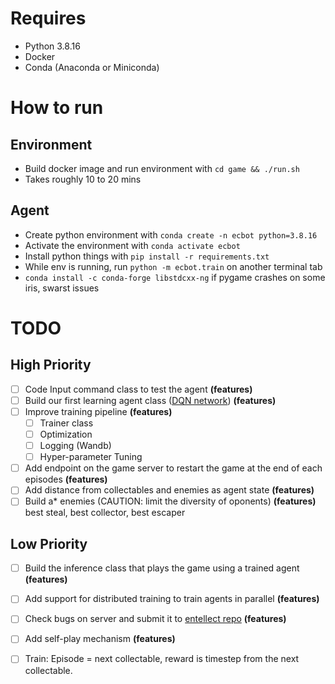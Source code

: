 # Requires
- Python 3.8.16
- Docker
- Conda (Anaconda or Miniconda)

# How to run

## Environment
- Build docker image and run environment with `cd game && ./run.sh`
- Takes roughly 10 to 20 mins

## Agent
- Create python environment with `conda create -n ecbot python=3.8.16`
- Activate the environment with `conda activate ecbot`
- Install python things with `pip install -r requirements.txt`
- While env is running, run `python -m ecbot.train` on another terminal tab
- `conda install -c conda-forge libstdcxx-ng` if pygame crashes on some iris, swarst issues


# TODO

## High Priority
- [ ] Code Input command class to test the agent **(features)**
- [ ] Build our first learning agent class ([DQN network](https://arxiv.org/pdf/1312.5602.pdf)) **(features)**
- [ ] Improve training pipeline **(features)**
    - [ ] Trainer class
    - [ ] Optimization
    - [ ] Logging (Wandb)
    - [ ] Hyper-parameter Tuning 
- [ ] Add endpoint on the game server to restart the game at the end of each episodes **(features)**
- [ ] Add distance from collectables and enemies as agent state **(features)**
- [ ] Build a* enemies (CAUTION: limit the diversity of oponents) **(features)** best steal, best collector, best escaper

## Low Priority

- [ ] Build the inference class that plays the game using a trained agent **(features)**
- [ ] Add support for distributed training to train agents in parallel **(features)**
- [ ] Check bugs on server and submit it to [entellect repo](https://github.com/EntelectChallenge/2023-Cy-Fi) **(features)**

- [ ] Add self-play mechanism **(features)**
- [ ] Train: Episode = next collectable, reward is timestep from the next collectable.